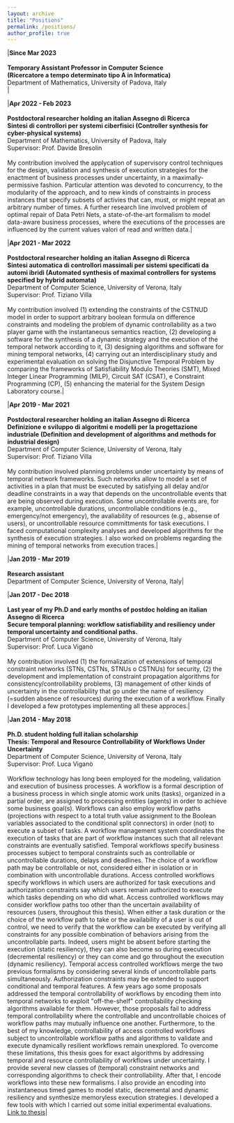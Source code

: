 ```yaml
---
layout: archive
title: "Positions"
permalink: /positions/
author_profile: true
---
```


|**Since Mar 2023<br/><br/>Temporary Assistant Professor in Computer Science**<br/>**(Ricercatore a tempo determinato tipo A in Informatica)**<br/>Department of Mathematics, University of Padova, Italy<br/>|


|**Apr 2022 - Feb 2023<br/><br/>Postdoctoral researcher holding an italian Assegno di Ricerca**<br/>**Sintesi di controllori per systemi ciberfisici (Controller synthesis for cyber-physical systems)**<br/>Department of Mathematics, University of Padova, Italy<br/>Supervisor: Prof. Davide Bresolin<br/><br/>My contribution involved the applycation of supervisory control techniques for the design, validation and synthesis of execution strategies for the enactment of business processes under uncertainty, in a maximally-permissive fashion. Particular attention was devoted to concurrency, to the modularity of the approach, and to new kinds of constraints in process instances that specify subsets of activies that can, must, or might repeat an arbitrary number of times. A further research line involved problem of optimal repair of Data Petri Nets, a state-of-the-art formalism to model data-aware business processes, where the executions of the processes are influenced by the current values valori of read and written data.|

|**Apr 2021 - Mar 2022<br/><br/>Postdoctoral researcher holding an italian Assegno di Ricerca**<br/>**Sintesi automatica di controllori massimali per sistemi specificati da automi ibridi (Automated synthesis of maximal controllers for systems specified by hybrid automata)**<br/>Department of Computer Science, University of Verona, Italy<br/>Supervisor: Prof. Tiziano Villa<br/><br/>My contribution involved (1) extending the constraints of the CSTNUD model in order to support arbitrary boolean formula on difference constraints and modeling the problem of dynamic controllability as a two player game with the instantaneous semantics reaction, (2) developing a software for the synthesis of a dynamic strategy and the execution of the temporal network according to it, (3) designing algorithms and software for mining temporal networks, (4) carrying out an interdisciplinary study and experimental evaluation on solving the Disjunctive Temporal Problem by comparing the frameworks of Satisfiability Modulo Theories (SMT), Mixed Integer Linear Programming (MILP), Circuit SAT (CSAT), e Constraint Programming (CP), (5) enhancing the material for the System Design Laboratory course.|

|**Apr 2019 - Mar 2021<br/><br/>Postdoctoral researcher holding an italian Assegno di Ricerca**<br/>**Definizione e sviluppo di algoritmi e modelli per la progettazione industriale (Definition and development of algorithms and methods for industrial design)**<br/>Department of Computer Science, University of Verona, Italy<br/>Supervisor: Prof. Tiziano Villa<br/><br/>My contribution involved planning problems under uncertainty by means of temporal network frameworks. Such networks allow to model a set of activities in a plan that must be executed by satisfying all delay and/or deadline constraints in a way that depends on the uncontrollable events that are being observed during execution. Some uncontrollable events are, for example, uncontrollable durations, uncontrollable conditions (e.g., emergency/not emergency), the avaliability of resources (e.g., absense of users), or uncontrollable resource committments for task executions. I faced computational complexity analyses and developed algorithms for the synthesis of execution strategies. I also worked on problems regarding the mining of temporal networks from execution traces.|

|**Jan 2019 - Mar 2019<br/><br/>Research assistant**<br/>Department of Computer Science, University of Verona, Italy|

|**Jan 2017 - Dec 2018<br/><br/>Last year of my Ph.D and early months of postdoc holding an italian Assegno di Ricerca**<br/>**Secure temporal planning: workflow satisfiability and resiliency under temporal uncertainty and conditional paths.**<br/>Department of Computer Science, University of Verona, Italy<br/>Supervisor: Prof. Luca Viganò<br/><br/>My contribution involved (1) the formalization of extensions of temporal constraint networks (STNs, CSTNs, STNUs o CSTNUs) for security, (2) the development and implementation of constraint propagation algorithms for consistency/controllability problems, (3) management of other kinds of uncertainty in the controllability that go under the name of resiliency (=sudden absence of resources) during the execution of a workflow. Finally I developed a few prototypes implementing all these approces.|

|**Jan 2014 - May 2018<br/><br/>Ph.D. student holding full italian scholarship**<br/>**Thesis: Temporal and Resource Controllability of Workflows Under Uncertainty**<br/>Department of Computer Science, University of Verona, Italy<br/>Supervisor: Prof. Luca Viganò<br/><br/>Workflow technology has long been employed for the modeling, validation and execution of business processes. A workflow is a formal description of a business process in which single atomic work units (tasks), organized in a partial order, are assigned to processing entities (agents) in order to achieve some business goal(s). Workflows can also employ workflow paths (projections with respect to a total truth value assignment to the Boolean variables associated to the conditional split connectors) in order (not) to execute a subset of tasks. A workflow management system coordinates the execution of tasks that are part of workflow instances such that all relevant constraints are eventually satisfied. Temporal workflows specify business processes subject to temporal constraints such as controllable or uncontrollable durations, delays and deadlines. The choice of a workflow path may be controllable or not, considered either in isolation or in combination with uncontrollable durations. Access controlled workflows specify workflows in which users are authorized for task executions and authorization constraints say which users remain authorized to execute which tasks depending on who did what. Access controlled workflows may consider workflow paths too other than the uncertain availability of resources (users, throughout this thesis). When either a task duration or the choice of the workflow path to take or the availability of a user is out of control, we need to verify that the workflow can be executed by verifying all constraints for any possible combination of behaviors arising from the uncontrollable parts. Indeed, users might be absent before starting the execution (static resiliency), they can also become so during execution (decremental resiliency) or they can come and go throughout the execution (dynamic resiliency). Temporal access controlled workflows merge the two previous formalisms by considering several kinds of uncontrollable parts simultaneously. Authorization constraints may be extended to support conditional and temporal features. A few years ago some proposals addressed the temporal controllability of workflows by encoding them into temporal networks to exploit "off-the-shelf" controllability checking algorithms available for them. However, those proposals fail to address temporal controllability where the controllable and uncontrollable choices of workflow paths may mutually influence one another. Furthermore, to the best of my knowledge, controllability of access controlled workflows subject to uncontrollable workflow paths and algorithms to validate and execute dynamically resilient workflows remain unexplored. To overcome these limitations, this thesis goes for exact algorithms by addressing temporal and resource controllability of workflows under uncertainty. I provide several new classes of (temporal) constraint networks and corresponding algorithms to check their controllability. After that, I encode workflows into these new formalisms. I also provide an encoding into instantaneous timed games to model static, decremental and dynamic resiliency and synthesize memoryless execution strategies. I developed a few tools with which I carried out some initial experimental evaluations.<br/>[Link to thesis](https://hdl.handle.net/11562/979769)|